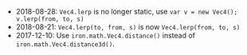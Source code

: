 
* 2018-08-28: `Vec4.lerp` is no longer static, use `var v = new Vec4(); v.lerp(from, to, s)`
* 2018-08-21: `Vec4.lerp(to, from, s)` is now `Vec4.lerp(from, to, s)`
* 2017-12-10: Use `iron.math.Vec4.distance()` instead of `iron.math.Vec4.distance3d()`.
